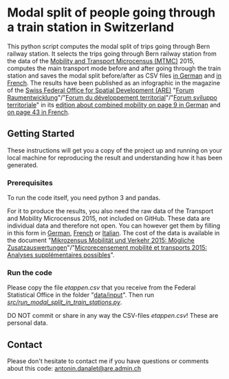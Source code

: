 # Modal split of people going through a train station in Switzerland
This python script computes the modal split of trips going through Bern railway station. It selects the trips going through Bern railway station from the data of the <a href="https://www.are.admin.ch/mtmc">Mobility and Transport Microcensus (MTMC)</a> 2015, computes the main transport mode before and after going through the train station and saves the modal split before/after as CSV files <a href="https://github.com/antonindanalet/modal-split-in-train-stations/blob/master/data/output/modal_split_in_Bern_station_DE.csv">in German</a> and <a href="https://github.com/antonindanalet/modal-split-in-train-stations/blob/master/data/output/modal_split_in_Bern_station_FR.csv">in French</a>.
The results have been published as an infographic in the magazine of the <a href="https://www.are.admin.ch/">Swiss Federal Office for Spatial Development (ARE)</a> "<a href="https://www.are.admin.ch/are/de/home/medien-und-publikationen/forum-raumentwicklung.html">Forum Raumentwicklung</a>"/"<a href="https://www.are.admin.ch/are/fr/home/media-et-publications/forum-du-developpement-territorial.html">Forum du développement territorial</a>"/"<a href="https://www.are.admin.ch/are/it/home/media-e-pubblicazioni/forum-sviluppo-territoriale.html">Forum sviluppo territoriale</a>" in its <a href="https://www.are.admin.ch/are/de/home/medien-und-publikationen/forum-raumentwicklung/vernetzte-mobilitat.html">edition about combined mobility on page 9 in German</a> and <a href="https://www.are.admin.ch/are/fr/home/media-et-publications/forum-du-developpement-territorial/mobilitecombinee.html">on page 43 in French</a>.

## Getting Started

These instructions will get you a copy of the project up and running on your local machine for reproducing the result and understanding how it has been generated.

### Prerequisites

To run the code itself, you need python 3 and pandas.

For it to produce the results, you also need the raw data of the Transport and Mobility Microcensus 2015, not included on GitHub. These data are individual data and therefore not open. You can however get them by filling in this form in <a href="https://www.are.admin.ch/are/de/home/verkehr-und-infrastruktur/grundlagen-und-daten/mzmv/datenzugang.html">German</a>, <a href="https://www.are.admin.ch/are/fr/home/transports-et-infrastructures/bases-et-donnees/mrmt/accesauxdonnees.html">French</a> or <a href="https://www.are.admin.ch/are/it/home/trasporti-e-infrastrutture/basi-e-dati/mcmt/accessoaidati.html">Italian</a>. The cost of the data is available in the document "<a href="https://www.are.admin.ch/are/de/home/medien-und-publikationen/publikationen/grundlagen/mikrozensus-mobilitat-und-verkehr-2015-mogliche-zusatzauswertung.html">Mikrozensus Mobilität und Verkehr 2015: Mögliche Zusatzauswertungen</a>"/"<a href="https://www.are.admin.ch/are/fr/home/media-et-publications/publications/bases/mikrozensus-mobilitat-und-verkehr-2015-mogliche-zusatzauswertung.html">Microrecensement mobilité et transports 2015: Analyses supplémentaires possibles</a>".

### Run the code

Please copy the file <em>etappen.csv</em> that you receive from the Federal Statistical Office in the folder "<a href="https://github.com/antonindanalet/modal-split-in-train-stations/tree/master/data/input">data/input</a>". Then run <em><a href="https://github.com/antonindanalet/modal-split-in-train-stations/blob/master/src/run_modal_split_in_train_stations.py">src/run_modal_split_in_train_stations.py</a></em>. 

DO NOT commit or share in any way the CSV-files <em>etappen.csv</em>! These are personal data.

## Contact

Please don't hesitate to contact me if you have questions or comments about this code: antonin.danalet@are.admin.ch
